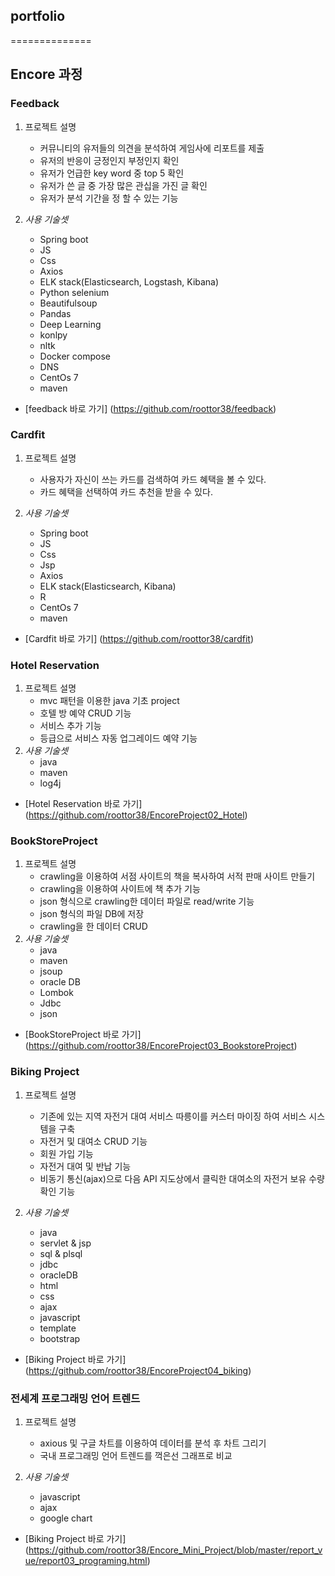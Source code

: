 ## portfolio
==============
## Encore 과정
### Feedback
   1. 프로젝트 설명
      - 커뮤니티의 유저들의 의견을 분석하여 게임사에 리포트를 제출
      - 유저의 반응이 긍정인지 부정인지 확인
      - 유저가 언급한 key word 중 top 5 확인
      - 유저가 쓴 글 중 가장 많은 관십을 가진 글 확인
      - 유저가 분석 기간을 정 할 수 있는 기능
      
   2. *사용 기술셋*
      - Spring boot
      - JS
      - Css
      - Axios
      - ELK stack(Elasticsearch, Logstash, Kibana)
      - Python selenium
      - Beautifulsoup
      - Pandas
      - Deep Learning
      - konlpy
      - nltk
      - Docker compose
      - DNS
      - CentOs 7
      - maven
      
   - [feedback 바로 가기] (https://github.com/roottor38/feedback)
  
  ### Cardfit
   1. 프로젝트 설명
      - 사용자가 자신이 쓰는 카드를 검색하여 카드 혜택을 볼 수 있다. 
      - 카드 혜택을 선택하여 카드 추천을 받을 수 있다.
         
   2. *사용 기술셋*
      - Spring boot
      - JS
      - Css
      - Jsp
      - Axios
      - ELK stack(Elasticsearch, Kibana)
      - R
      - CentOs 7
      - maven
      
   - [Cardfit 바로 가기] (https://github.com/roottor38/cardfit)
  
   
### Hotel Reservation
   1. 프로젝트 설명
      - mvc 패턴을 이용한 java 기초 project
      - 호텔 방 예약 CRUD 기능
      - 서비스 추가 기능
      - 등급으로 서비스 자동 업그레이드 예약 기능
   2. *사용 기술셋*
      - java 
      - maven
      - log4j
      
   - [Hotel Reservation 바로 가기] (https://github.com/roottor38/EncoreProject02_Hotel)
   
### BookStoreProject
   1. 프로젝트 설명
      - crawling을 이용하여 서점 사이트의 책을 복사하여 서적 판매 사이트 만들기
      - crawling을 이용하여 사이트에 책 추가 기능
      - json 형식으로 crawling한 데이터 파일로 read/write 기능
      - json 형식의 파일 DB에 저장
      - crawling을 한 데이터 CRUD
   2. *사용 기술셋*
      - java 
      - maven
      - jsoup
      - oracle DB
      - Lombok
      - Jdbc
      - json
      
   - [BookStoreProject 바로 가기] (https://github.com/roottor38/EncoreProject03_BookstoreProject)
   
### Biking Project
   1. 프로젝트 설명
      - 기존에 있는 지역 자전거 대여 서비스 따릉이를 커스터 마이징 하여 서비스 시스템을 구축
      - 자전거 및 대여소 CRUD 기능
      - 회원 가입 기능
      - 자전거 대여 및 반납 기능
      - 비동기 통신(ajax)으로 다음 API 지도상에서 클릭한 대여소의 자전거 보유 수량 확인 기능
      
   2. *사용 기술셋*
      - java
      - servlet & jsp
      - sql & plsql
      - jdbc
      - oracleDB
      - html
      - css
      - ajax
      - javascript
      - template
      - bootstrap
      
   - [Biking Project 바로 가기] (https://github.com/roottor38/EncoreProject04_biking)
   
### 전세계 프로그래밍 언어 트렌드
   1. 프로젝트 설명
      - axious 및 구글 차트를 이용하여 데이터를 분석 후 차트 그리기
      - 국내 프로그래밍 언어 트렌드를 꺽은선 그래프로 비교
      
   2. *사용 기술셋*
      - javascript
      - ajax
      - google chart
      
   - [Biking Project 바로 가기] (https://github.com/roottor38/Encore_Mini_Project/blob/master/report_vue/report03_programing.html)

